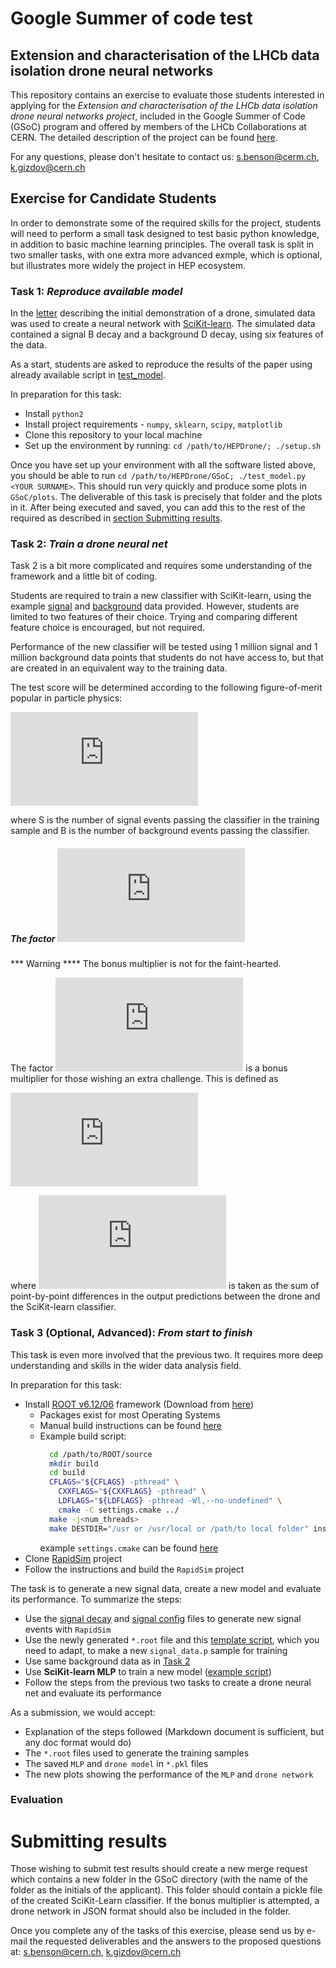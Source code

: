 # Google Summer of code test

## Extension and characterisation of the LHCb data isolation drone neural networks

This repository contains an exercise to evaluate those students interested in applying for
the *Extension and characterisation of the LHCb data isolation drone neural networks project*,
included in the Google Summer of Code (GSoC) program and offered by members of the LHCb Collaborations at CERN.
The detailed description of the project can be found [here](http://hepsoftwarefoundation.org/gsoc/2018/proposal_LHCbHEPDrone.html).

For any questions, please don't hesitate to contact us: s.benson@cerm.ch, k.gizdov@cern.ch

## Exercise for Candidate Students

In order to demonstrate some of the required skills for the project,
students will need to perform a small task designed to test basic python
knowledge, in addition to basic machine learning principles.
The overall task is split in two smaller tasks, with one extra more advanced exmple,
which is optional, but illustrates more widely the project in HEP ecosystem.


### Task 1: *Reproduce available model*

In the [letter](https://arxiv.org/abs/1712.09114) describing the initial demonstration of a drone,
simulated data was used to create a neural network with [SciKit-learn](http://scikit-learn.org/).
The simulated data contained a signal B decay and a background D decay,
using six features of the data.

As a start, students are asked to reproduce the results of the paper using already available
script in [test_model](test_model.py).

In preparation for this task:

  * Install `python2`
  * Install project requirements - `numpy`, `sklearn`, `scipy`, `matplotlib`
  * Clone this repository to your local machine
  * Set up the environment by running: `cd /path/to/HEPDrone/; ./setup.sh`

Once you have set up your environment with all the software listed above,
you should be able to run `cd /path/to/HEPDrone/GSoC; ./test_model.py <YOUR SURNAME>`.
This should run very quickly and produce some plots in `GSoC/plots`.
The deliverable of this task is precisely that folder and the plots in it.
After being executed and saved, you can add this to the rest of the required
as described in [section Submitting results](#submitting-results).

### Task 2: *Train a drone neural net*

Task 2 is a bit more complicated and requires some understanding of the
framework and a little bit of coding.

Students are required to train a new classifier with SciKit-learn, using
the example [signal](../data/signal_data.p) and [background](../data/background_data.p) data provided.
However, students are limited to two features of their choice. Trying and
comparing different feature choice is encouraged, but not required.

Performance of the new classifier will be tested using 1 million signal and
1 million background data points that students do not have access to,
but that are created in an equivalent way to the training data.

The test score will be determined according to the following figure-of-merit
popular in particle physics:

![](http://latex.codecogs.com/svg.latex?%5Csigma%3D%5Calpha%5Cfrac%7BS%7D%7B%5Csqrt%7BS%2BB%7D%7D)

where S is the number of signal events passing the classifier in the
training sample and B is the number of background events passing the classifier.

##### The factor ![](http://latex.codecogs.com/svg.latex?%5Calpha)

*** Warning **** The bonus multiplier is not for the faint-hearted.

The factor ![](http://latex.codecogs.com/svg.latex?%5Calpha) is a bonus multiplier for those wishing an extra challenge.
This is defined as

![](http://latex.codecogs.com/svg.latex?%5Calpha%3D%281%2B%5Cfrac%7B1%7D%7B%5Cchi%5E%7B2%7D%7D%29)

where ![](http://latex.codecogs.com/svg.latex?%5Cchi%5E%7B2%7D) is taken as the sum of point-by-point differences in
the output predictions between the drone and the SciKit-learn classifier.

### Task 3 (Optional, Advanced): *From start to finish*

This task is even more involved that the previous two. It requires more
deep understanding and skills in the wider data analysis field.

In preparation for this task:

  * Install [ROOT v6.12/06](https://root.cern.ch) framework (Download from [here](https://root.cern.ch/releases))
    - Packages exist for most Operating Systems
    - Manual build instructions can be found [here](https://root.cern.ch/building-root)
    - Example build script:
      ```bash
        cd /path/to/ROOT/source
        mkdir build
        cd build
        CFLAGS="${CFLAGS} -pthread" \
          CXXFLAGS="${CXXFLAGS} -pthread" \
          LDFLAGS="${LDFLAGS} -pthread -Wl,--no-undefined" \
          cmake -C settings.cmake ../
        make -j<num_threads>
        make DESTDIR="/usr or /usr/local or /path/to local folder" install
      ```
      example `settings.cmake` can be found [here](https://pastebin.com/jADQQr40)
  * Clone [RapidSim](https://github.com/gcowan/RapidSim) project
  * Follow the instructions and build the `RapidSim` project

The task is to generate a new signal data, create a new model and evaluate its performance. To summarize the steps:

  * Use the [signal decay](Bd2JpsiK.decay) and [signal config](Bd2JpsiK.config) files to generate new signal events with `RapidSim`
  * Use the newly generated `*.root` file and this [template script](../scripts/gen_train.py), which you need to adapt, to make a new `signal_data.p` sample for training
  * Use same background data as in [Task 2](#task-2-train-a-drone-neural-net)
  * Use **SciKit-learn MLP** to train a new model ([example script](../skLearn-classifiers/train-skLearn.py))
  * Follow the steps from the previous two tasks to create a drone neural net and evaluate its performance

As a submission, we would accept:

  * Explanation of the steps followed (Markdown document is sufficient, but any doc format would do)
  * The `*.root` files used to generate the training samples
  * The saved `MLP` and `drone model` in `*.pkl` files
  * The new plots showing the performance of the `MLP` and `drone network`

### Evaluation


# Submitting results

Those wishing to submit test results should create a new merge request
which contains a new folder in the GSoC directory (with the name of the folder
as the initials of the applicant).
This folder should contain a pickle file of the created SciKit-Learn classifier.
If the bonus multiplier is attempted, a drone network in JSON
format should also be included in the folder.

Once you complete any of the tasks of this exercise, please send us by e-mail the requested deliverables and the answers to the proposed questions at: s.benson@cern.ch, k.gizdov@cern.ch
